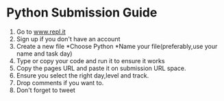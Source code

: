 # Python Submission Guide
  1. Go to www.repl.it
  2. Sign up if you don't have an account
  3. Create a new file
     *Choose Python
     *Name your file(preferably,use your name and task day)
  4. Type or copy your code and run it to ensure it works
  5. Copy the pages URL and paste it on submission URL space.
  6. Ensure you select the right day,level and track.
  7. Drop comments if you want to.
  8. Don't forget to tweet
